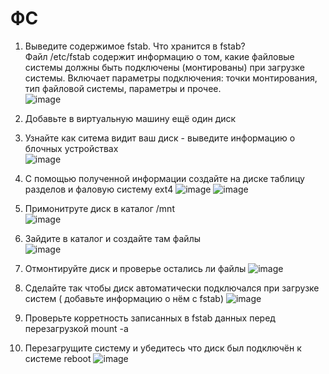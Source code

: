 # ФС

1) Выведите содержимое fstab. Что хранится в fstab?  
Файл /etc/fstab содержит информацию о том, какие файловые системы должны быть подключены (монтированы) при загрузке системы. Включает параметры подключения: точки монтирования, тип файловой системы, параметры и прочее.  
![image](https://github.com/user-attachments/assets/e431444a-abd1-4135-861b-dcfed4596171)


2) Добавьте в виртуальную машину ещё один диск
3) Узнайте как ситема видит ваш диск - выведите информацию о блочных устройствах  
![image](https://github.com/user-attachments/assets/30644a22-391c-48db-b314-f02fad63e9d2)

4) С помощью полученной информации создайте на диске таблицу разделов и фаловую систему ext4
![image](https://github.com/user-attachments/assets/4b120f8c-73f7-4227-8eeb-09a719ae762c)
![image](https://github.com/user-attachments/assets/1f1581dd-59b7-4b3f-88f2-8ddc2fb380b1)

5) Примонитруте диск в каталог /mnt  
![image](https://github.com/user-attachments/assets/4529fda4-c7e2-496c-964a-65f1fd1c98c8)

6) Зайдите в каталог и создайте там файлы  
![image](https://github.com/user-attachments/assets/c344aa6d-ed6b-4e24-a9a2-e124c0c85322)

7) Отмонтируйте диск и проверье остались ли файлы
![image](https://github.com/user-attachments/assets/da01025a-375b-4b55-9df6-17188f2c7fa1)

8) Сделайте так чтобы диск автоматически подключался при загрузке систем ( добавьте информацию о нём с fstab)
![image](https://github.com/user-attachments/assets/90e1f422-1032-4ec9-9fc2-41a7ea086d67)

9) Проверьте корретность записанных в fstab данных перед перезагрузкой
mount -a

10) Перезагрущите систему и убедитесь что диск был подключён к системе
reboot
![image](https://github.com/user-attachments/assets/c91b8218-44d0-44c1-8fef-0b345abc1e0f)
